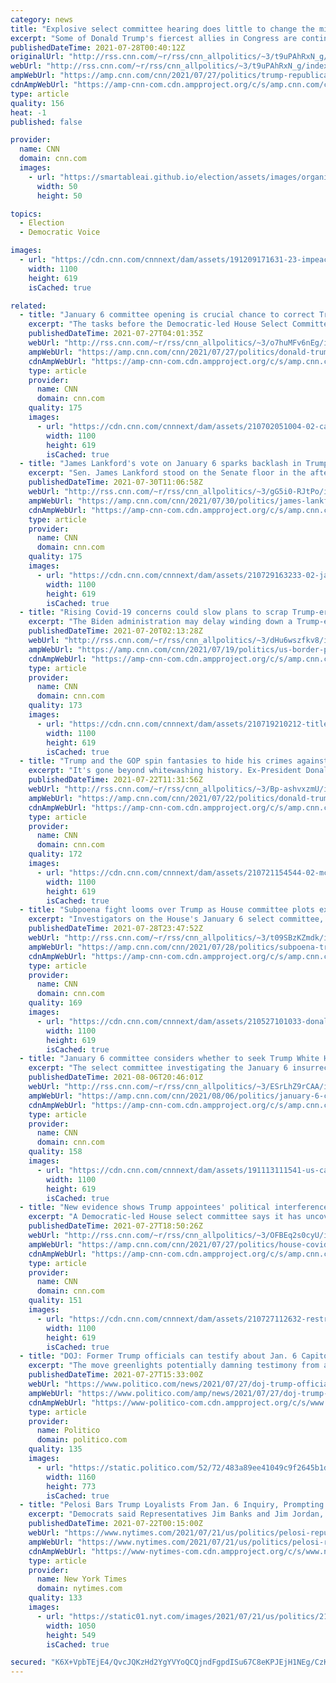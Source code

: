 ```yaml
---
category: news
title: "Explosive select committee hearing does little to change the minds of Trump-loyal Republicans about January 6"
excerpt: "Some of Donald Trump's fiercest allies in Congress are continuing to downplay or ignore the January 6 insurrection, taking cues from the former President even after four police officers testified Tuesday, in front of the House select committee investigating the deadly Capitol attack, about their harrowing"
publishedDateTime: 2021-07-28T00:40:12Z
originalUrl: "http://rss.cnn.com/~r/rss/cnn_allpolitics/~3/t9uPAhRxN_g/index.html"
webUrl: "http://rss.cnn.com/~r/rss/cnn_allpolitics/~3/t9uPAhRxN_g/index.html"
ampWebUrl: "https://amp.cnn.com/cnn/2021/07/27/politics/trump-republicans-hearing-reaction/index.html"
cdnAmpWebUrl: "https://amp-cnn-com.cdn.ampproject.org/c/s/amp.cnn.com/cnn/2021/07/27/politics/trump-republicans-hearing-reaction/index.html"
type: article
quality: 156
heat: -1
published: false

provider:
  name: CNN
  domain: cnn.com
  images:
    - url: "https://smartableai.github.io/election/assets/images/organizations/cnn.com-50x50.jpg"
      width: 50
      height: 50

topics:
  - Election
  - Democratic Voice

images:
  - url: "https://cdn.cnn.com/cnnnext/dam/assets/191209171631-23-impeachment-hearing-1209-super-tease.jpg"
    width: 1100
    height: 619
    isCached: true

related:
  - title: "January 6 committee opening is crucial chance to correct Trump's lies"
    excerpt: "The tasks before the Democratic-led House Select Committee examining the January 6 insurrection that opens on Tuesday, after bitter partisan feuding over its make-up, could hardly be more critical.\n    \n"
    publishedDateTime: 2021-07-27T04:01:35Z
    webUrl: "http://rss.cnn.com/~r/rss/cnn_allpolitics/~3/o7huMFv6nEg/index.html"
    ampWebUrl: "https://amp.cnn.com/cnn/2021/07/27/politics/donald-trump-nancy-pelosi-january-6-commission/index.html"
    cdnAmpWebUrl: "https://amp-cnn-com.cdn.ampproject.org/c/s/amp.cnn.com/cnn/2021/07/27/politics/donald-trump-nancy-pelosi-january-6-commission/index.html"
    type: article
    provider:
      name: CNN
      domain: cnn.com
    quality: 175
    images:
      - url: "https://cdn.cnn.com/cnnnext/dam/assets/210702051004-02-capitol-riot-file-0106-super-tease.jpg"
        width: 1100
        height: 619
        isCached: true
  - title: "James Lankford's vote on January 6 sparks backlash in Trump country"
    excerpt: "Sen. James Lankford stood on the Senate floor in the afternoon of January 6, explaining why he opposed certifying Joe Biden's presidential victory. He said that there was a \"constitutional crisis in our country\" not because many Republicans rejected the election's verdict, but because \"millions of Americans"
    publishedDateTime: 2021-07-30T11:06:58Z
    webUrl: "http://rss.cnn.com/~r/rss/cnn_allpolitics/~3/gG5i0-RJtPo/index.html"
    ampWebUrl: "https://amp.cnn.com/cnn/2021/07/30/politics/james-lankford-backlash-trump/index.html"
    cdnAmpWebUrl: "https://amp-cnn-com.cdn.ampproject.org/c/s/amp.cnn.com/cnn/2021/07/30/politics/james-lankford-backlash-trump/index.html"
    type: article
    provider:
      name: CNN
      domain: cnn.com
    quality: 175
    images:
      - url: "https://cdn.cnn.com/cnnnext/dam/assets/210729163233-02-james-lankford-0608-super-tease.jpg"
        width: 1100
        height: 619
        isCached: true
  - title: "Rising Covid-19 concerns could slow plans to scrap Trump-era border policy "
    excerpt: "The Biden administration may delay winding down a Trump-era border policy tied to the pandemic due to increasing concerns about Covid-19 variants, according to a source familiar with the matter.\n    \n"
    publishedDateTime: 2021-07-20T02:13:28Z
    webUrl: "http://rss.cnn.com/~r/rss/cnn_allpolitics/~3/dHu6wszfkv8/index.html"
    ampWebUrl: "https://amp.cnn.com/cnn/2021/07/19/politics/us-border-policy-coronavirus-variants/index.html"
    cdnAmpWebUrl: "https://amp-cnn-com.cdn.ampproject.org/c/s/amp.cnn.com/cnn/2021/07/19/politics/us-border-policy-coronavirus-variants/index.html"
    type: article
    provider:
      name: CNN
      domain: cnn.com
    quality: 173
    images:
      - url: "https://cdn.cnn.com/cnnnext/dam/assets/210719210212-title-42-migrants-in-mexico-super-tease.jpg"
        width: 1100
        height: 619
        isCached: true
  - title: "Trump and the GOP spin fantasies to hide his crimes against the Constitution"
    excerpt: "It's gone beyond whitewashing history. Ex-President Donald Trump and his House Republican enablers are now spinning fantastical inversions to hide his crimes against the Constitution on January 6.\n    \n"
    publishedDateTime: 2021-07-22T11:31:56Z
    webUrl: "http://rss.cnn.com/~r/rss/cnn_allpolitics/~3/Bp-ashvxzmU/index.html"
    ampWebUrl: "https://amp.cnn.com/cnn/2021/07/22/politics/donald-trump-joe-biden-insurrection-republicans-pelosi/index.html"
    cdnAmpWebUrl: "https://amp-cnn-com.cdn.ampproject.org/c/s/amp.cnn.com/cnn/2021/07/22/politics/donald-trump-joe-biden-insurrection-republicans-pelosi/index.html"
    type: article
    provider:
      name: CNN
      domain: cnn.com
    quality: 172
    images:
      - url: "https://cdn.cnn.com/cnnnext/dam/assets/210721154544-02-mccarthy-presser-0721-super-tease.jpg"
        width: 1100
        height: 619
        isCached: true
  - title: "Subpoena fight looms over Trump as House committee plots extensive January 6 probe"
    excerpt: "Investigators on the House's January 6 select committee, vowing a deep dive into the attack on the US Capitol, may soon be confronted with a grim reality: A battle over subpoena requests and the prospect they could end up in protracted legal fights.\n    \n"
    publishedDateTime: 2021-07-28T23:47:52Z
    webUrl: "http://rss.cnn.com/~r/rss/cnn_allpolitics/~3/t09SBzKZmdk/index.html"
    ampWebUrl: "https://amp.cnn.com/cnn/2021/07/28/politics/subpoena-trump-house-january-6-probe/index.html"
    cdnAmpWebUrl: "https://amp-cnn-com.cdn.ampproject.org/c/s/amp.cnn.com/cnn/2021/07/28/politics/subpoena-trump-house-january-6-probe/index.html"
    type: article
    provider:
      name: CNN
      domain: cnn.com
    quality: 169
    images:
      - url: "https://cdn.cnn.com/cnnnext/dam/assets/210527101033-donald-trump-2018-file-super-tease.jpg"
        width: 1100
        height: 619
        isCached: true
  - title: "January 6 committee considers whether to seek Trump White House call logs as investigators eye next steps"
    excerpt: "The select committee investigating the January 6 insurrection is weighing whether to pursue call logs from the Trump White House on the day of the riot, a move that could present a potentially thorny dilemma for President Joe Biden who would ultimately have to determine whether the records should be"
    publishedDateTime: 2021-08-06T20:46:01Z
    webUrl: "http://rss.cnn.com/~r/rss/cnn_allpolitics/~3/ESrLhZ9rCAA/index.html"
    ampWebUrl: "https://amp.cnn.com/cnn/2021/08/06/politics/january-6-committee-investigation-white-house-phone-logs/index.html"
    cdnAmpWebUrl: "https://amp-cnn-com.cdn.ampproject.org/c/s/amp.cnn.com/cnn/2021/08/06/politics/january-6-committee-investigation-white-house-phone-logs/index.html"
    type: article
    provider:
      name: CNN
      domain: cnn.com
    quality: 158
    images:
      - url: "https://cdn.cnn.com/cnnnext/dam/assets/191113111541-us-capitol-impeachment-hearing-1113-super-tease.jpg"
        width: 1100
        height: 619
        isCached: true
  - title: "New evidence shows Trump appointees' political interference with CDC weekly Covid data reports, House subcommittee says"
    excerpt: "A Democratic-led House select committee says it has uncovered evidence of political interference by the Trump administration into the federal government's coronavirus response last year, including attempts to alter or block data reports from the US Centers for Disease Control and Prevention detailing"
    publishedDateTime: 2021-07-27T18:50:26Z
    webUrl: "http://rss.cnn.com/~r/rss/cnn_allpolitics/~3/OFBEq2s0cyU/index.html"
    ampWebUrl: "https://amp.cnn.com/cnn/2021/07/27/politics/house-covid-committee-trump-administration-cdc-data-reports/index.html"
    cdnAmpWebUrl: "https://amp-cnn-com.cdn.ampproject.org/c/s/amp.cnn.com/cnn/2021/07/27/politics/house-covid-committee-trump-administration-cdc-data-reports/index.html"
    type: article
    provider:
      name: CNN
      domain: cnn.com
    quality: 151
    images:
      - url: "https://cdn.cnn.com/cnnnext/dam/assets/210727112632-restricted-james-clyburn-06-22-2021-super-tease.jpg"
        width: 1100
        height: 619
        isCached: true
  - title: "DOJ: Former Trump officials can testify about Jan. 6 Capitol attack"
    excerpt: "The move greenlights potentially damning testimony from aides close to Trump, coming as the House select committee on the riot holds its first hearing."
    publishedDateTime: 2021-07-27T15:33:00Z
    webUrl: "https://www.politico.com/news/2021/07/27/doj-trump-officials-testify-jan-6-capitol-attack-500819"
    ampWebUrl: "https://www.politico.com/amp/news/2021/07/27/doj-trump-officials-testify-jan-6-capitol-attack-500819"
    cdnAmpWebUrl: "https://www-politico-com.cdn.ampproject.org/c/s/www.politico.com/amp/news/2021/07/27/doj-trump-officials-testify-jan-6-capitol-attack-500819"
    type: article
    provider:
      name: Politico
      domain: politico.com
    quality: 135
    images:
      - url: "https://static.politico.com/52/72/483a89ee41049c9f2645b1d5f7fe/210727-captiol-getty-773.jpg"
        width: 1160
        height: 773
        isCached: true
  - title: "Pelosi Bars Trump Loyalists From Jan. 6 Inquiry, Prompting a G.O.P. Boycott"
    excerpt: "Democrats said Representatives Jim Banks and Jim Jordan, who amplified Donald J. Trump’s lies of a stolen election and opposed investigating the assault, could not be trusted to scrutinize it."
    publishedDateTime: 2021-07-22T00:15:00Z
    webUrl: "https://www.nytimes.com/2021/07/21/us/politics/pelosi-republican-boycott-capitol-riot.html"
    ampWebUrl: "https://www.nytimes.com/2021/07/21/us/politics/pelosi-republican-boycott-capitol-riot.amp.html"
    cdnAmpWebUrl: "https://www-nytimes-com.cdn.ampproject.org/c/s/www.nytimes.com/2021/07/21/us/politics/pelosi-republican-boycott-capitol-riot.amp.html"
    type: article
    provider:
      name: New York Times
      domain: nytimes.com
    quality: 133
    images:
      - url: "https://static01.nyt.com/images/2021/07/21/us/politics/21dc-riot-republicans1/21dc-riot-republicans1-facebookJumbo.jpg"
        width: 1050
        height: 549
        isCached: true

secured: "K6X+VpbTEjE4/QvcJQKzHd2YgYVYoQCQjndFgpdISu67C8eKPJEjH1NEg/CzKd0xeiuiUHjx1Gmtp9xviCW4O1a9bSSnnTcdqTOZCAELEgFR8WFTneaqeCqN+RQVNl4EyxeqbrSS9I5n0fGFsZaozP57xvdI5FfO+P+esB5IOs3EsKoJZwtUg5e7cdg+3jN5P/28Xq9uDRVs2cIBNUhu1+u49ytGbt3S0UubpAEekoVcWF0WyycKS592vVnk1Ulxmtji70vE6s4S6Tb+T3Fb7sD2sTZ1VNYavNSTfm4lLGEkFL5f0cPthVjikaJHmYQVWxZptaHaduUKQbn75hewA0suLK6+czsxzHIG976/BIo=;0CYFifKCT8Ne00raiHce9Q=="
---
```


